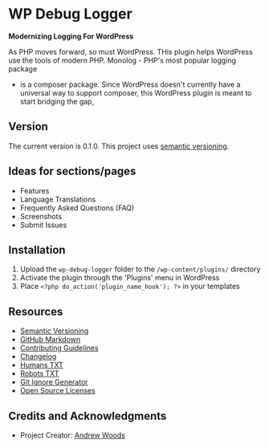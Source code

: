 
# WP Debug Logger

__Modernizing Logging For WordPress__

As PHP moves forward, so must WordPress. THis plugin helps WordPress use
the tools of modern PHP. Monolog - PHP's most popular logging package
- is a composer package. Since WordPress doesn't currently have a
universal way to support composer,  this WordPress plugin is meant to
start bridging the gap, 



## Version

The current version is 0.1.0. This project uses [semantic versioning](http://semver.org).



## Ideas for sections/pages

* Features
* Language Translations 
* Frequently Asked Questions (FAQ)
* Screenshots
* Submit Issues



## Installation

1. Upload the `wp-debug-logger` folder to the `/wp-content/plugins/` directory
1. Activate the plugin through the 'Plugins' menu in WordPress
1. Place `<?php do_action('plugin_name_hook'); ?>` in your templates



## Resources

* [Semantic Versioning](http://semver.org)
* [GitHub Markdown](https://help.github.com/categories/writing-on-github/)
* [Contributing Guidelines](https://help.github.com/articles/setting-guidelines-for-repository-contributors/)
* [Changelog](docs/CHANGELOG.md)
* [Humans TXT](http://humanstxt.org/) 
* [Robots TXT](http://www.robotstxt.org/) 
* [Git Ignore Generator](https://www.gitignore.io/)
* [Open Source Licenses](http://opensource.org/licenses/GPL-3.0)



## Credits and Acknowledgments

* Project Creator:  [Andrew Woods](https://andrewwoods.net)

